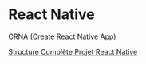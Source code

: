 ﻿# React Native

CRNA (Create React Native App)

[Structure Complète Projet React Native](https://medium.com/habilelabs/best-folder-structure-for-react-native-project-a46405bdba7)